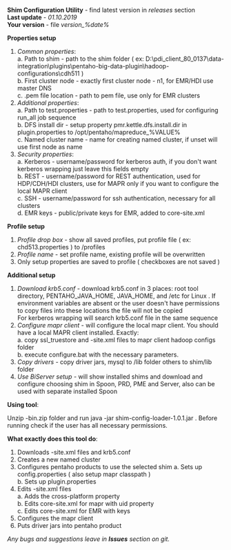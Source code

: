 **Shim Configuration Utility** - find latest version in _releases_ section  
**Last update** - _01.10.2019_  
**Your version** - file _version\_%date%_

**Properties setup** 
1. _Common properties_:  
  a. Path to shim - path to the shim folder ( ex: D:\pdi_client_80_0137\data-integration\plugins\pentaho-big-data-plugin\hadoop-configurations\cdh511 )  
  b. First cluster node - exactly first cluster node - n1, for EMR/HDI use master DNS  
  c. .pem file location - path to pem file, use only for EMR clusters
2. _Additional properties_:  
  a. Path to test.properties - path to test.properties, used for configuring run_all job sequence  
  b. DFS install dir - setup property pmr.kettle.dfs.install.dir in plugin.properties to /opt/pentaho/mapreduce_%VALUE%   
  c. Named cluster name - name for creating named cluster, if unset will use first node as name  
3. _Security properties_:  
  a. Kerberos - username/password for kerberos auth, if you don't want kerberos wrapping just leave this fields empty  
  b. REST - username/password for REST authentication, used for HDP/CDH/HDI clusters, use for MAPR only if you want to configure the local MAPR client  
  c. SSH - username/password for ssh authentication, necessary for all clusters  
  d. EMR keys - public/private keys for EMR, added to core-site.xml

**Profile setup**
1. _Profile drop box_ - show all saved profiles, put profile file ( ex: chd513.properties ) to /profiles  
2. _Profile name_ - set profile name, existing profile will be overwritten
3. Only setup properties are saved to profile ( checkboxes are not saved )

**Additional setup**
1. _Download krb5.conf_ - download krb5.conf in 3 places: root tool directory, PENTAHO_JAVA_HOME, JAVA_HOME, and /etc for Linux . If environment variables are absent or the user doesn't have permissions to copy files into these locations the file will not be copied  
For kerberos wrapping will search krb5.conf file in the same sequence
2. _Configure mapr client_ - will configure the local mapr client. You should have a local MAPR client installed. Exactly:  
  a. copy ssl_truestore and -site.xml files to mapr client hadoop configs folder  
  b. execute configure.bat with the necessary parameters.  
3. _Copy drivers_ - copy driver jars, mysql to /lib folder others to shim/lib folder
4. _Use BiServer setup_ - will show installed shims and download and configure choosing shim in Spoon, PRD, PME and Server, also can be used with separate installed Spoon 

**Using tool**:

Unzip -bin.zip folder and run java -jar shim-config-loader-1.0.1.jar . Before running check if the user has all necessary permissions.

**What exactly does this tool do**:

1. Downloads -site.xml files and krb5.conf
2. Creates a new named cluster
3. Configures pentaho products to use the selected shim
  a. Sets up config.properties ( also setup mapr classpath )  
  b. Sets up plugin.properties
4. Edits -site.xml files  
  a. Adds the cross-platform property  
  b. Edits core-site.xml for mapr with uid property  
  c. Edits core-site.xml for EMR with keys
4. Configures the mapr client
5. Puts driver jars into pentaho product 

_Any bugs and suggestions leave in **Issues** section on git._
